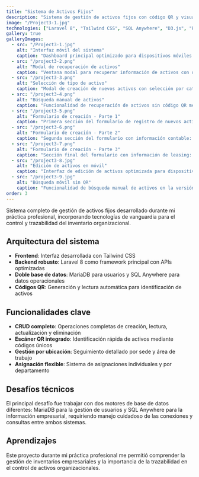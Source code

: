 ```yaml
---
title: "Sistema de Activos Fijos"
description: "Sistema de gestión de activos fijos con código QR y visualización interactiva."
image: "/Project3-1.jpg"
technologies: ["Laravel 8", "Tailwind CSS", "SQL Anywhere", "D3.js", "Python", "FastAPI"]
gallery: true
galleryImages:
  - src: "/Project3-1.jpg"
    alt: "Interfaz móvil del sistema"
    caption: "Dashboard principal optimizado para dispositivos móviles con navegación intuitiva"
  - src: "/project3-2.png"
    alt: "Modal de recuperación de activos"
    caption: "Ventana modal para recuperar información de activos con o sin código QR en versión desktop"
  - src: "/project3-3.png"
    alt: "Selección de tipo de activo"
    caption: "Modal de creación de nuevos activos con selección por categorías en versión desktop"
  - src: "/project3-4.png"
    alt: "Búsqueda manual de activos"
    caption: "Funcionalidad de recuperación de activos sin código QR mediante búsqueda manual"
  - src: "/project3-5.png"
    alt: "Formulario de creación - Parte 1"
    caption: "Primera sección del formulario de registro de nuevos activos con datos básicos"
  - src: "/project3-6.png"
    alt: "Formulario de creación - Parte 2"
    caption: "Segunda sección del formulario con información contable: cuentas, responsable, depreciación acumulada, facturación y fechas de compra"
  - src: "/project3-7.png"
    alt: "Formulario de creación - Parte 3"
    caption: "Sección final del formulario con información de leasing: número de contrato, banco leasing y fecha de vencimiento"
  - src: "/project3-8.jpg"
    alt: "Edición de activos en móvil"
    caption: "Interfaz de edición de activos optimizada para dispositivos móviles"
  - src: "/project3-9.jpg"
    alt: "Búsqueda móvil sin QR"
    caption: "Funcionalidad de búsqueda manual de activos en la versión móvil del sistema"
order: 3
---
```


Sistema completo de gestión de activos fijos desarrollado durante mi práctica profesional, incorporando tecnologías de vanguardia para el control y trazabilidad del inventario organizacional.

## Arquitectura del sistema

- **Frontend**: Interfaz desarrollada con Tailwind CSS
- **Backend robusto**: Laravel 8 como framework principal con APIs optimizadas
- **Doble base de datos**: MariaDB para usuarios y SQL Anywhere para datos operacionales
- **Códigos QR**: Generación y lectura automática para identificación de activos

## Funcionalidades clave

- **CRUD completo**: Operaciones completas de creación, lectura, actualización y eliminación
- **Escáner QR integrado**: Identificación rápida de activos mediante códigos únicos
- **Gestión por ubicación**: Seguimiento detallado por sede y área de trabajo
- **Asignación flexible**: Sistema de asignaciones individuales y por departamento

## Desafíos técnicos

El principal desafío fue trabajar con dos motores de base de datos diferentes: MariaDB para la gestión de usuarios y SQL Anywhere para la información empresarial, requiriendo manejo cuidadoso de las conexiones y consultas entre ambos sistemas.

## Aprendizajes

Este proyecto durante mi práctica profesional me permitió comprender la gestión de inventarios empresariales y la importancia de la trazabilidad en el control de activos organizacionales.
